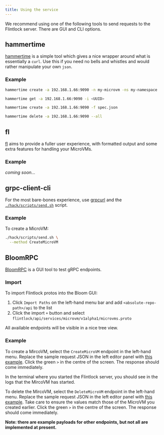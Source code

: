 ```yaml
---
title: Using the service
---
```


We recommend using one of the following tools to send requests to the Flintlock server.
There are GUI and CLI options.

## hammertime

[hammertime][ht] is a simple tool which gives a nice wrapper around what is essentially
a `curl`. Use this if you need no bells and whistles and would rather manipulate your
own `json`.

### Example

```bash
hammertime create -a 192.168.1.66:9090 -n my-microvm -ns my-namespace

hammertime get -a 192.168.1.66:9090 -i <UUID>

hammertime create -a 192.168.1.66:9090 -f spec.json

hammertime delete -a 192.168.1.66:9090 --all
```

## fl

[fl][fl] aims to provide a fuller user experience, with formatted output and some
extra features for handling your MicroVMs.

### Example

_coming soon..._

## grpc-client-cli

For the most bare-bones experience, use [grpcurl][grpcurl] and the [`./hack/scripts/send.sh`][payload-example-send] script.

### Example

To create a MicroVM:

```bash
./hack/scripts/send.sh \
  --method CreateMicroVM
```

## BloomRPC

[BloomRPC][bloomrpc] is a GUI tool to test gRPC endpoints.

### Import

To import Flintlock protos into the Bloom GUI:

1. Click `Import Paths` on the left-hand menu bar and add `<absolute-repo-path>/api` to the list
1. Click the import `+` button and select `flintlock/api/services/microvm/v1alpha1/microvms.proto`

All available endpoints will be visible in a nice tree view.

### Example

To create a MircoVM, select the `CreateMicroVM` endpoint in the left-hand menu.
Replace the sample request JSON in the left editor panel with [this
example][payload-example-create]. Click the green `>` in the centre of the
screen. The response should come immediately.

In the terminal where you started the Flintlock server, you should see in the
logs that the MircoVM has started.

To delete the MircoVM, select the `DeleteMicroVM` endpoint in the left-hand
menu. Replace the sample request JSON in the left editor panel with [this
example][payload-example-delete]. Take care to ensure the values match those
of the MicroVM you created earlier. Click the green `>` in the centre of the
screen. The response should come immediately.

**Note: there are example payloads for other endpoints, but not all are
implemented at present.**

[grpcurl]: https://github.com/fullstorydev/grpcurl
[bloomrpc]: https://github.com/uw-labs/bloomrpc
[payload-example-send]: https://github.com/liquidmetal-dev/flintlock/blob/main/hack/scripts/send.sh
[payload-example-create]: https://github.com/liquidmetal-dev/flintlock/blob/main/hack/scripts/payload/CreateMicroVM.json
[payload-example-delete]: https://github.com/liquidmetal-dev/flintlock/blob/main/hack/scripts/payload/DeleteMicroVM.json
[ht]: https://github.com/warehouse-13/hammertime
[fl]: https://github.com/liquidmetal-dev/fl

